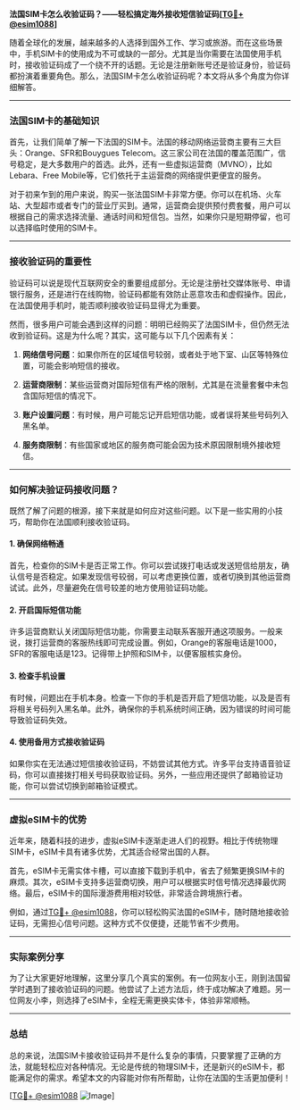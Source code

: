**法国SIM卡怎么收验证码？——轻松搞定海外接收短信验证码[[TG💪+ @esim1088](https://t.me/s/esim1088)]**

随着全球化的发展，越来越多的人选择到国外工作、学习或旅游。而在这些场景中，手机SIM卡的使用成为不可或缺的一部分。尤其是当你需要在法国使用手机时，接收验证码成了一个绕不开的话题。无论是注册新账号还是验证身份，验证码都扮演着重要角色。那么，法国SIM卡怎么收验证码呢？本文将从多个角度为你详细解答。

---

### 法国SIM卡的基础知识

首先，让我们简单了解一下法国的SIM卡。法国的移动网络运营商主要有三大巨头：Orange、SFR和Bouygues Telecom。这三家公司在法国的覆盖范围广，信号稳定，是大多数用户的首选。此外，还有一些虚拟运营商（MVNO），比如Lebara、Free Mobile等，它们依托于主运营商的网络提供更便宜的服务。

对于初来乍到的用户来说，购买一张法国SIM卡非常方便。你可以在机场、火车站、大型超市或者专门的营业厅买到。通常，运营商会提供预付费套餐，用户可以根据自己的需求选择流量、通话时间和短信包。当然，如果你只是短期停留，也可以选择临时使用的SIM卡。

---

### 接收验证码的重要性

验证码可以说是现代互联网安全的重要组成部分。无论是注册社交媒体账号、申请银行服务，还是进行在线购物，验证码都能有效防止恶意攻击和虚假操作。因此，在法国使用手机时，能否顺利接收验证码显得尤为重要。

然而，很多用户可能会遇到这样的问题：明明已经购买了法国SIM卡，但仍然无法收到验证码。这是为什么呢？其实，这可能与以下几个因素有关：

1. **网络信号问题**：如果你所在的区域信号较弱，或者处于地下室、山区等特殊位置，可能会影响短信的接收。
   
2. **运营商限制**：某些运营商对国际短信有严格的限制，尤其是在流量套餐中未包含国际短信的情况下。
   
3. **账户设置问题**：有时候，用户可能忘记开启短信功能，或者误将某些号码列入黑名单。

4. **服务商限制**：有些国家或地区的服务商可能会因为技术原因限制境外接收短信。

---

### 如何解决验证码接收问题？

既然了解了问题的根源，接下来就是如何应对这些问题。以下是一些实用的小技巧，帮助你在法国顺利接收验证码。

#### 1. 确保网络畅通

首先，检查你的SIM卡是否正常工作。你可以尝试拨打电话或发送短信给朋友，确认信号是否稳定。如果发现信号较弱，可以考虑更换位置，或者切换到其他运营商试试。此外，尽量避免在信号较差的地方使用验证码功能。

#### 2. 开启国际短信功能

许多运营商默认关闭国际短信功能，你需要主动联系客服开通这项服务。一般来说，拨打运营商的客服热线即可完成设置。例如，Orange的客服电话是1000，SFR的客服电话是123。记得带上护照和SIM卡，以便客服核实身份。

#### 3. 检查手机设置

有时候，问题出在手机本身。检查一下你的手机是否开启了短信功能，以及是否有将相关号码列入黑名单。此外，确保你的手机系统时间正确，因为错误的时间可能导致验证码失效。

#### 4. 使用备用方式接收验证码

如果你实在无法通过短信接收验证码，不妨尝试其他方式。许多平台支持语音验证码，你可以直接拨打相关号码获取验证码。另外，一些应用还提供了邮箱验证功能，你可以尝试切换到邮箱验证模式。

---

### 虚拟eSIM卡的优势

近年来，随着科技的进步，虚拟eSIM卡逐渐走进人们的视野。相比于传统物理SIM卡，eSIM卡具有诸多优势，尤其适合经常出国的人群。

首先，eSIM卡无需实体卡槽，可以直接下载到手机中，省去了频繁更换SIM卡的麻烦。其次，eSIM卡支持多运营商切换，用户可以根据实时信号情况选择最优网络。最后，eSIM卡的国际漫游费用相对较低，非常适合跨境旅行者。

例如，通过[TG💪+ @esim1088](https://t.me/s/esim1088)，你可以轻松购买法国的eSIM卡，随时随地接收验证码，无需担心信号问题。这种方式不仅便捷，还能节省不少费用。

---

### 实际案例分享

为了让大家更好地理解，这里分享几个真实的案例。有一位网友小王，刚到法国留学时遇到了接收验证码的问题。他尝试了上述方法后，终于成功解决了难题。另一位网友小李，则选择了eSIM卡，全程无需更换实体卡，体验非常顺畅。

---

### 总结

总的来说，法国SIM卡接收验证码并不是什么复杂的事情，只要掌握了正确的方法，就能轻松应对各种情况。无论是传统的物理SIM卡，还是新兴的eSIM卡，都能满足你的需求。希望本文的内容能对你有所帮助，让你在法国的生活更加便利！

[[TG💪+ @esim1088](https://t.me/s/esim1088) ![Image](https://i.postimg.cc/4NQfJmqS/Snipaste-2025-05-13-00-14-12.png)]